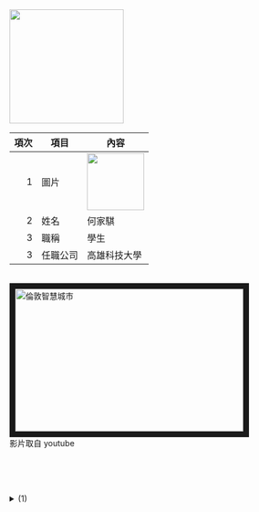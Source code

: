 <img src="qrcode.png" width="200" height="200">

| 項次 | 項目 | 內容 |
|----:|------|------|
|1 | 圖片 | <img src="images.png" width="100" Height="100" />|
|2 | 姓名 | 何家騏 |
|3 | 職稱 | 學生 |
|3 | 任職公司 | 高雄科技大學 |


<a href="https://www.youtube.com/watch?v=wWEqxLLTEYk" target="_blank"></a><br>
<a href="http://www.youtube.com/watch?feature=player_embedded&v=wWEqxLLTEYk" target="_blank"><img src="http://img.youtube.com/vi/wWEqxLLTEYk/0.jpg" 
alt="倫敦智慧城市" width="400" height="250" border="10" /></a>
<br>影片取自 youtube

<br><br><br>

<details>
  1
<summary>
  (1)
</summary>
</details>

